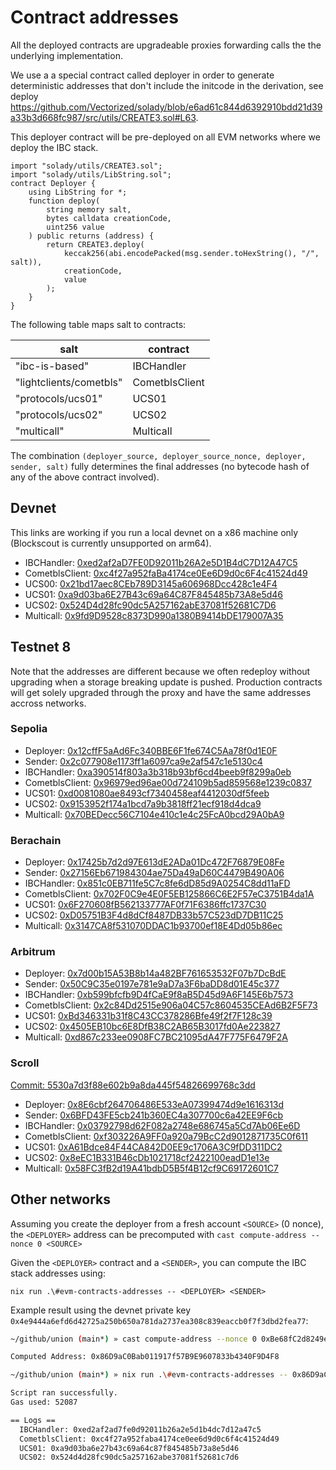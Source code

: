 # Contract addresses

All the deployed contracts are upgradeable proxies forwarding calls the the underlying implementation.

We use a a special contract called deployer in order to generate deterministic addresses that don't include the initcode in the derivation, see deploy https://github.com/Vectorized/solady/blob/e6ad61c844d6392910bdd21d39a33b3d668fc987/src/utils/CREATE3.sol#L63.

This deployer contract will be pre-deployed on all EVM networks where we deploy the IBC stack.

```solidity
import "solady/utils/CREATE3.sol";
import "solady/utils/LibString.sol";
contract Deployer {
    using LibString for *;
    function deploy(
        string memory salt,
        bytes calldata creationCode,
        uint256 value
    ) public returns (address) {
        return CREATE3.deploy(
            keccak256(abi.encodePacked(msg.sender.toHexString(), "/", salt)),
            creationCode,
            value
        );
    }
}
```

The following table maps salt to contracts:

| salt                    | contract       |
| ----------------------- | -------------- |
| "ibc-is-based"          | IBCHandler     |
| "lightclients/cometbls" | CometblsClient |
| "protocols/ucs01"       | UCS01          |
| "protocols/ucs02"       | UCS02          |
| "multicall"             | Multicall      |

The combination `(deployer_source, deployer_source_nonce, deployer, sender, salt)` fully determines the final addresses (no bytecode hash of any of the above contract involved).

## Devnet

This links are working if you run a local devnet on a x86 machine only (Blockscout is currently unsupported on arm64).

- IBCHandler: [0xed2af2aD7FE0D92011b26A2e5D1B4dC7D12A47C5](http://localhost/address/0xed2af2aD7FE0D92011b26A2e5D1B4dC7D12A47C5)
- CometblsClient: [0xc4f27a952faBa4174ce0Ee6D9d0c6F4c41524d49](http://localhost/address/0xc4f27a952faBa4174ce0Ee6D9d0c6F4c41524d49)
- UCS00: [0x21bd17aec8CEb789D3145a606968Dcc428c1e4F4](http://localhost/address/0x21bd17aec8CEb789D3145a606968Dcc428c1e4F4)
- UCS01: [0xa9d03ba6E27B43c69a64C87F845485b73A8e5d46](http://localhost/address/0xa9d03ba6E27B43c69a64C87F845485b73A8e5d46)
- UCS02: [0x524D4d28fc90dc5A257162abE37081f52681C7D6](http://localhost/address/0x524D4d28fc90dc5A257162abE37081f52681C7D6)
- Multicall: [0x9fd9D9528c8373D990a1380B9414bDE179007A35](http://localhost/address/0x9fd9D9528c8373D990a1380B9414bDE179007A35)

## Testnet 8

Note that the addresses are different because we often redeploy without upgrading when a storage breaking update is pushed.
Production contracts will get solely upgraded through the proxy and have the same addresses accross networks.

### Sepolia

- Deployer: [0x12cffF5aAd6Fc340BBE6F1fe674C5Aa78f0d1E0F](https://sepolia.etherscan.io/address/0x12cffF5aAd6Fc340BBE6F1fe674C5Aa78f0d1E0F)
- Sender: [0x2c077908e1173ff1a6097ca9e2af547c1e5130c4](https://sepolia.etherscan.io/address/0x2c077908e1173ff1a6097ca9e2af547c1e5130c4)
- IBCHandler: [0xa390514f803a3b318b93bf6cd4beeb9f8299a0eb](https://sepolia.etherscan.io/address/0xa390514f803a3b318b93bf6cd4beeb9f8299a0eb)
- CometblsClient: [0x96979ed96ae00d724109b5ad859568e1239c0837](https://sepolia.etherscan.io/address/0x96979ed96ae00d724109b5ad859568e1239c0837)
- UCS01: [0xd0081080ae8493cf7340458eaf4412030df5feeb](https://sepolia.etherscan.io/address/0xd0081080ae8493cf7340458eaf4412030df5feeb)
- UCS02: [0x9153952f174a1bcd7a9b3818ff21ecf918d4dca9](https://sepolia.etherscan.io/address/0x9153952f174a1bcd7a9b3818ff21ecf918d4dca9)
- Multicall: [0x70BEDecc56C7104e410c1e4c25FcA0bcd29A0bA9](https://sepolia.etherscan.io/address/0x70bedecc56c7104e410c1e4c25fca0bcd29a0ba9)

### Berachain

- Deployer: [0x17425b7d2d97E613dE2ADa01Dc472F76879E08Fe](https://bartio.beratrail.io/address/0x17425b7d2d97E613dE2ADa01Dc472F76879E08Fe)
- Sender: [0x27156Eb671984304ae75Da49aD60C4479B490A06](https://bartio.beratrail.io/address/0x27156Eb671984304ae75Da49aD60C4479B490A06)
- IBCHandler: [0x851c0EB711fe5C7c8fe6dD85d9A0254C8dd11aFD](https://bartio.beratrail.io/address/0x851c0EB711fe5C7c8fe6dD85d9A0254C8dd11aFD)
- CometblsClient: [0x702F0C9e4E0F5EB125866C6E2F57eC3751B4da1A](https://bartio.beratrail.io/address/0x702F0C9e4E0F5EB125866C6E2F57eC3751B4da1A)
- UCS01: [0x6F270608fB562133777AF0f71F6386ffc1737C30](https://bartio.beratrail.io/address/0x6F270608fB562133777AF0f71F6386ffc1737C30)
- UCS02: [0xD05751B3F4d8dCf8487DB33b57C523dD7DB11C25](https://bartio.beratrail.io/address/0xD05751B3F4d8dCf8487DB33b57C523dD7DB11C25)
- Multicall: [0x3147CA8f531070DDAC1b93700ef18E4Dd05b86ec](https://bartio.beratrail.io/address/0x3147CA8f531070DDAC1b93700ef18E4Dd05b86ec)

### Arbitrum

- Deployer: [0x7d00b15A53B8b14a482BF761653532F07b7DcBdE](https://sepolia.arbiscan.io/address/0x7d00b15A53B8b14a482BF761653532F07b7DcBdE)
- Sender: [0x50C9C35e0197e781e9aD7a3F6baDD8d01E45c377](https://sepolia.arbiscan.io/address/0x50C9C35e0197e781e9aD7a3F6baDD8d01E45c377)
- IBCHandler: [0xb599bfcfb9D4fCaE9f8aB5D45d9A6F145E6b7573](https://sepolia.arbiscan.io/address/0xb599bfcfb9D4fCaE9f8aB5D45d9A6F145E6b7573)
- CometblsClient: [0x2c84Dd2515e906a04C57c8604535CEAd6B2F5F73](https://sepolia.arbiscan.io/address/0x2c84Dd2515e906a04C57c8604535CEAd6B2F5F73)
- UCS01: [0xBd346331b31f8C43CC378286Bfe49f2f7F128c39](https://sepolia.arbiscan.io/address/0xBd346331b31f8C43CC378286Bfe49f2f7F128c39)
- UCS02: [0x4505EB10bc6E8DfB38C2AB65B3017fd0Ae223827](https://sepolia.arbiscan.io/address/0x4505EB10bc6E8DfB38C2AB65B3017fd0Ae223827)
- Multicall: [0xd867c233ee0908FC7BC21095dA47F775F6479F2A](https://sepolia.arbiscan.io/address/0xd867c233ee0908FC7BC21095dA47F775F6479F2A)

### Scroll

[Commit: 5530a7d3f88e602b9a8da445f54826699768c3dd](https://github.com/unionlabs/union/commit/5530a7d3f88e602b9a8da445f54826699768c3dd)

- Deployer: [0x8E6cbf264706486E533eA07399474d9e1616313d](https://sepolia.scrollscan.com/address/0x8E6cbf264706486E533eA07399474d9e1616313d)
- Sender: [0x6BFD43FE5cb241b360EC4a307700c6a42EE9F6cb](https://sepolia.scrollscan.com/address/0x6BFD43FE5cb241b360EC4a307700c6a42EE9F6cb)
- IBCHandler: [0x03792798d62F082a2748e686745a5Cd7Ab06Ee6D](https://sepolia.scrollscan.com/address/0x03792798d62F082a2748e686745a5Cd7Ab06Ee6D)
- CometblsClient: [0xf303226A9FF0a920a79BcC2d9012871735C0f611](https://sepolia.scrollscan.com/address/0xf303226A9FF0a920a79BcC2d9012871735C0f611)
- UCS01: [0xA61Bdce84F44CA842D0EE9c1706A3C9fDD311DC2](https://sepolia.scrollscan.com/address/0xA61Bdce84F44CA842D0EE9c1706A3C9fDD311DC2)
- UCS02: [0x8eEC1B331B46cDb1021718cf2422100eadD1e13e](https://sepolia.scrollscan.com/address/0x8eEC1B331B46cDb1021718cf2422100eadD1e13e)
- Multicall: [0x58FC3fB2d19A41bdbD5B5f4B12cf9C69172601C7](https://sepolia.scrollscan.com/address/0x58FC3fB2d19A41bdbD5B5f4B12cf9C69172601C7)

## Other networks

Assuming you create the deployer from a fresh account `<SOURCE>` (0 nonce), the `<DEPLOYER>` address can be precomputed with `cast compute-address --nonce 0 <SOURCE>`

Given the `<DEPLOYER>` contract and a `<SENDER>`, you can compute the IBC stack addresses using:

`nix run .\#evm-contracts-addresses -- <DEPLOYER> <SENDER>`

Example result using the devnet private key `0x4e9444a6efd6d42725a250b650a781da2737ea308c839eaccb0f7f3dbd2fea77`:

```sh
~/github/union (main*) » cast compute-address --nonce 0 0xBe68fC2d8249eb60bfCf0e71D5A0d2F2e292c4eD

Computed Address: 0x86D9aC0Bab011917f57B9E9607833b4340F9D4F8
```

```sh
~/github/union (main*) » nix run .\#evm-contracts-addresses -- 0x86D9aC0Bab011917f57B9E9607833b4340F9D4F8 0xBe68fC2d8249eb60bfCf0e71D5A0d2F2e292c4eD

Script ran successfully.
Gas used: 52087

== Logs ==
  IBCHandler: 0xed2af2ad7fe0d92011b26a2e5d1b4dc7d12a47c5
  CometblsClient: 0xc4f27a952faba4174ce0ee6d9d0c6f4c41524d49
  UCS01: 0xa9d03ba6e27b43c69a64c87f845485b73a8e5d46
  UCS02: 0x524d4d28fc90dc5a257162abe37081f52681c7d6
```

